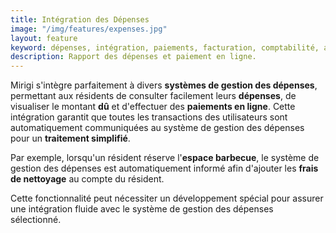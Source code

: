 ```yaml
---
title: Intégration des Dépenses
image: "/img/features/expenses.jpg"
layout: feature
keyword: dépenses, intégration, paiements, facturation, comptabilité, automatisation
description: Rapport des dépenses et paiement en ligne.
---
```


Mirigi s'intègre parfaitement à divers **systèmes de gestion des dépenses**, permettant aux résidents de consulter facilement leurs **dépenses**, de visualiser le montant **dû** et d'effectuer des **paiements en ligne**. Cette intégration garantit que toutes les transactions des utilisateurs sont automatiquement communiquées au système de gestion des dépenses pour un **traitement simplifié**.

Par exemple, lorsqu'un résident réserve l'**espace barbecue**, le système de gestion des dépenses est automatiquement informé afin d'ajouter les **frais de nettoyage** au compte du résident. 

Cette fonctionnalité peut nécessiter un développement spécial pour assurer une intégration fluide avec le système de gestion des dépenses sélectionné.




